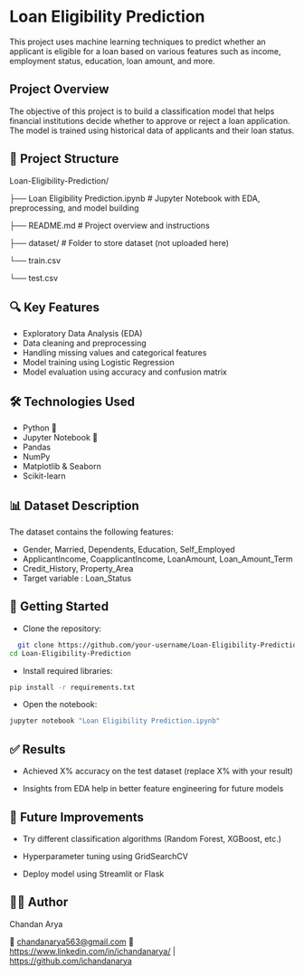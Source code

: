 
# Loan Eligibility Prediction 

This project uses machine learning techniques to predict whether an applicant is eligible for a loan based on various features such as income, employment status, education, loan amount, and more.


## Project Overview
The objective of this project is to build a classification model that helps financial institutions decide whether to approve or reject a loan application. The model is trained using historical data of applicants and their loan status.
## 📁 Project Structure 

Loan-Eligibility-Prediction/

├── Loan Eligibility Prediction.ipynb   # Jupyter Notebook with    EDA, preprocessing, and model building

├── README.md               # Project overview and instructions

├── dataset/                # Folder to store dataset (not uploaded here)

   └── train.csv

   └── test.csv

## 🔍 Key Features

* Exploratory Data Analysis (EDA)
* Data cleaning and preprocessing
* Handling missing values and categorical features
* Model training using Logistic Regression
* Model evaluation using accuracy and confusion matrix
## 🛠️ Technologies Used 

* Python 🐍
* Jupyter Notebook 📒
* Pandas
* NumPy
* Matplotlib & Seaborn
* Scikit-learn
## 📊 Dataset Description

The dataset contains the following features:

* Gender, Married, Dependents, Education, Self_Employed
* ApplicantIncome, CoapplicantIncome, LoanAmount, Loan_Amount_Term
* Credit_History, Property_Area
* Target variable : Loan_Status
## 🚀 Getting Started

* Clone the repository:

```bash
  git clone https://github.com/your-username/Loan-Eligibility-Prediction.git
cd Loan-Eligibility-Prediction


```
* Install required libraries:

```bash
pip install -r requirements.txt

```
* Open the notebook:
```bash
jupyter notebook "Loan Eligibility Prediction.ipynb"


```
## ✅ Results

* Achieved X% accuracy on the test dataset (replace X% with your result)

* Insights from EDA help in better feature engineering for future models
## 📌 Future Improvements

* Try different classification algorithms (Random Forest, XGBoost, etc.)

* Hyperparameter tuning using GridSearchCV

* Deploy model using Streamlit or Flask
## 🙋‍♂️ Author

Chandan Arya

📧 chandanarya563@gmail.com 
🔗 https://www.linkedin.com/in/ichandanarya/ | https://github.com/ichandanarya
